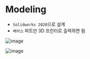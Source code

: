 # Modeling

- `Solidworks 2020`으로 설계
- `베이스` 파트만 3D 프린터로 출력하면 됨

![image](https://user-images.githubusercontent.com/48342925/153248090-0d2a44a7-780f-4e25-8a0a-f7d1eef651f6.png)

![image](https://user-images.githubusercontent.com/48342925/153248171-7f988f2d-f414-4fed-9078-7f1af47738a2.png)